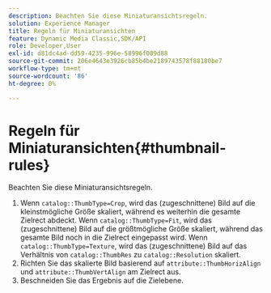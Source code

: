 ```yaml
---
description: Beachten Sie diese Miniaturansichtsregeln.
solution: Experience Manager
title: Regeln für Miniaturansichten
feature: Dynamic Media Classic,SDK/API
role: Developer,User
exl-id: d81dc4ad-dd59-4235-996e-58996f009d88
source-git-commit: 206e4643e3926cb85b4be2189743578f88180be7
workflow-type: tm+mt
source-wordcount: '86'
ht-degree: 0%

---
```


# Regeln für Miniaturansichten{#thumbnail-rules}

Beachten Sie diese Miniaturansichtsregeln.

1. Wenn `catalog::ThumbType=Crop`, wird das (zugeschnittene) Bild auf die kleinstmögliche Größe skaliert, während es weiterhin die gesamte Zielrect abdeckt. Wenn `catalog::ThumbType=Fit`, wird das (zugeschnittene) Bild auf die größtmögliche Größe skaliert, während das gesamte Bild noch in die Zielrect eingepasst wird. Wenn `catalog::ThumbType=Texture`, wird das (zugeschnittene) Bild auf das Verhältnis von `catalog::ThumbRes` zu `catalog::Resolution` skaliert.
1. Richten Sie das skalierte Bild basierend auf `attribute::ThumbHorizAlign` und `attribute::ThumbVertAlign` am Zielrect aus.
1. Beschneiden Sie das Ergebnis auf die Zielebene.

